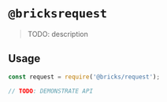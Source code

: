 # `@bricksrequest`

> TODO: description

## Usage

```js
const request = require('@bricks/request');

// TODO: DEMONSTRATE API
```
